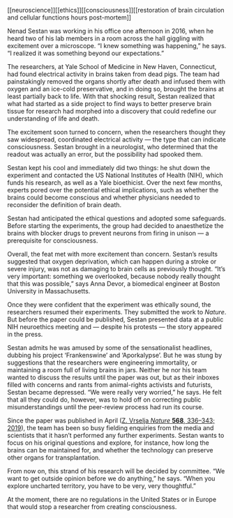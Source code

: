 [[neuroscience]][[ethics]][[consciousness]][[restoration of brain circulation and cellular functions hours post-mortem]]

Nenad Sestan was working in his office one afternoon in 2016, when he heard two of his lab members in a room across the hall giggling with excitement over a microscope. “I knew something was happening,” he says. “I realized it was something beyond our expectations.”

The researchers, at Yale School of Medicine in New Haven, Connecticut, had found electrical activity in brains taken from dead pigs. The team had painstakingly removed the organs shortly after death and infused them with oxygen and an ice-cold preservative, and in doing so, brought the brains at least partially back to life. With that shocking result, Sestan realized that what had started as a side project to find ways to better preserve brain tissue for research had morphed into a discovery that could redefine our understanding of life and death.

The excitement soon turned to concern, when the researchers thought they saw widespread, coordinated electrical activity — the type that can indicate consciousness. Sestan brought in a neurologist, who determined that the readout was actually an error, but the possibility had spooked them.

Sestan kept his cool and immediately did two things: he shut down the experiment and contacted the US National Institutes of Health (NIH), which funds his research, as well as a Yale bioethicist. Over the next few months, experts pored over the potential ethical implications, such as whether the brains could become conscious and whether physicians needed to reconsider the definition of brain death.

Sestan had anticipated the ethical questions and adopted some safeguards. Before starting the experiments, the group had decided to anaesthetize the brains with blocker drugs to prevent neurons from firing in unison — a prerequisite for consciousness.

Overall, the feat met with more excitement than concern. Sestan’s results suggested that oxygen deprivation, which can happen during a stroke or severe injury, was not as damaging to brain cells as previously thought. “It’s very important: something we overlooked, because nobody really thought that this was possible,” says Anna Devor, a biomedical engineer at Boston University in Massachusetts.

Once they were confident that the experiment was ethically sound, the researchers resumed their experiments. They submitted the work to _Nature_. But before the paper could be published, Sestan presented data at a public NIH neuroethics meeting and — despite his protests — the story appeared in the press.

Sestan admits he was amused by some of the sensationalist headlines, dubbing his project ‘Frankenswine’ and ‘Aporkalypse’. But he was stung by suggestions that the researchers were engineering immortality, or maintaining a room full of living brains in jars. Neither he nor his team wanted to discuss the results until the paper was out, but as their inboxes filled with concerns and rants from animal-rights activists and futurists, Sestan became depressed. “We were really very worried,” he says. He felt that all they could do, however, was to hold off on correcting public misunderstandings until the peer-review process had run its course.

Since the paper was published in April ([Z. Vrselja _Nature_ **568**, 336–343; 2019](https://www.nature.com/articles/s41586-019-1099-1)), the team has been so busy fielding enquiries from the media and scientists that it hasn’t performed any further experiments. Sestan wants to focus on his original questions and explore, for instance, how long the brains can be maintained for, and whether the technology can preserve other organs for transplantation.

From now on, this strand of his research will be decided by committee. “We want to get outside opinion before we do anything,” he says. “When you explore uncharted territory, you have to be very, very thoughtful.”

At the moment, there are no regulations in the United States or in Europe that would stop a researcher from creating consciousness.